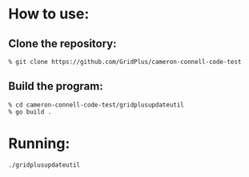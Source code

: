# How to use:

## Clone the repository:
```
% git clone https://github.com/GridPlus/cameron-connell-code-test
```
## Build the program:
```
% cd cameron-connell-code-test/gridplusupdateutil 
% go build .
```
# Running:
```
./gridplusupdateutil
```